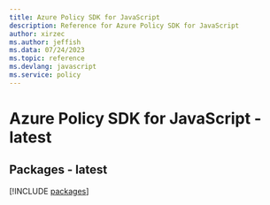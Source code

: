 ```yaml
---
title: Azure Policy SDK for JavaScript
description: Reference for Azure Policy SDK for JavaScript
author: xirzec
ms.author: jeffish
ms.data: 07/24/2023
ms.topic: reference
ms.devlang: javascript
ms.service: policy
---
```

# Azure Policy SDK for JavaScript - latest
## Packages - latest
[!INCLUDE [packages](policy-index.md)]